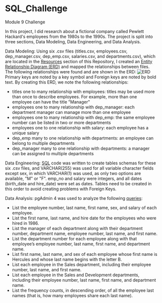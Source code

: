 # SQL_Challenge
Module 9 Challenge

In this project, I did research about a fictional company called Pewlett Hackard's employees from the 1980s to the 1990s.  The project is split into three sections, Data Modeling, Data Engineering, and Data Analysis.

Data Modeling:
Using six .csv files (titles.csv, employees.csv, dep_manager.csv, dep_emp.csv, salaries.csv, and departments.csv), which are located in the [Resources](https://github.com/aliciahlavac/SQL_Challenge/tree/main/Resources) section of this Repository, I created an [Entity Relationship Diagram (ERD)](https://github.com/aliciahlavac/SQL_Challenge/blob/main/EmployeeSQL/ERD.png) and mapped the relationships between files. The following relationships were found and are shown in the ERD:
![ERD](https://github.com/aliciahlavac/SQL_Challenge/assets/127240852/3cb9f693-92ff-427a-b17d-c0364550c78f)
Primary keys are noted by a key symbol and Foreign keys are noted by bold text.
By creating this ERD, we note the following relationships:
* titles one to many relationship with employees: titles may be used more than once to describe employees. For example, more than one employee can have the title "Manager"
* employees one to many relationship with dep_manager: each department manager can manage more than one employee
* employees one to many relationship with dep_emp: the same employee number can be listed in two or more departments
* employees one to one relationship with salary: each employee has a unique salary
* dep_emp many to one relationship with departments: an employee can belong to multiple departments
* dep_manager many to one relationship with departments: a manager can be assigned to multiple departments

Data Engineering:
[SQL](https://github.com/aliciahlavac/SQL_Challenge/blob/main/EmployeeSQL/Table%20Schema%20SQL.sql) code was written to create tables schemas for these six .csv files, and VARCHAR(255) was used for all variable character fields except sex, in which VARCHAR(1) was used, as only two options are available, "M" or "F".  emp_no and salary were integers, and all dates (birth_date and hire_date) were set as dates.  Tables need to be created in this order to avoid creating problems with Foreign Keys.  

Data Analysis:
pgAdmin 4 was used to analyze the following [queries](https://github.com/aliciahlavac/SQL_Challenge/blob/main/EmployeeSQL/Employee_Data_Analysis.sql):
* List the employee number, last name, first name, sex, and salary of each employee.
* List the first name, last name, and hire date for the employees who were hired in 1986.
* List the manager of each department along with their department number, department name, employee number, last name, and first name.
* List the department number for each employee along with that employee’s employee number, last name, first name, and department name.
* List first name, last name, and sex of each employee whose first name is Hercules and whose last name begins with the letter B.
* List each employee in the Sales department, including their employee number, last name, and first name.
* List each employee in the Sales and Development departments, including their employee number, last name, first name, and department name.
* List the frequency counts, in descending order, of all the employee last names (that is, how many employees share each last name).
